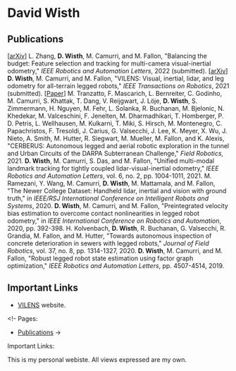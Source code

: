 # David Wisth

## Publications

[[arXiv](https://arxiv.org/abs/2109.05975)] L. Zhang, **D. Wisth**, M. Camurri, and M. Fallon, "Balancing the budget: Feature selection and tracking for multi-camera visual-inertial odometry," *IEEE Robotics and Automation Letters*, 2022 (submitted).
[[arXiv](https://arxiv.org/abs/2107.07243)] **D. Wisth**, M. Camurri, and M. Fallon, "VILENS: Visual, inertial, lidar, and leg odometry for all-terrain legged robots," *IEEE Transactions on Robotics*, 2021 (submitted).
[[Paper](https://www.research-collection.ethz.ch/handle/20.500.11850/489726)] M. Tranzatto, F. Mascarich, L. Bernreiter, C. Godinho, M. Camurri, S. Khattak, T. Dang, V. Reijgwart, J. Löje, **D. Wisth**, S. Zimmermann, H. Nguyen, M. Fehr, L. Solanka, R. Buchanan, M. Bjelonic, N. Khedekar, M. Valceschini, F. Jenelten, M. Dharmadhikari, T. Homberger, P. D. Petris, L. Wellhausen, M. Kulkarni, T. Miki, S. Hirsch, M. Montenegro, C. Papachristos, F. Tresoldi, J. Carius, G. Valsecchi, J. Lee, K. Meyer, X. Wu, J. Nieto, A. Smith, M. Hutter, R. Siegwart, M. Mueller, M. Fallon, and K. Alexis, "CERBERUS: Autonomous legged and aerial robotic exploration in the tunnel and Urban Circuits of the DARPA Subterranean Challenge," *Field Robotics*, 2021.
**D. Wisth**, M. Camurri, S. Das, and M. Fallon, "Unified multi-modal landmark tracking for tightly coupled lidar-visual-inertial odometry," *IEEE Robotics and Automation Letters*, vol. 6, no. 2, pp. 1004-1011, 2021.
M. Ramezani, Y. Wang, M. Camurri, **D. Wisth**, M. Mattamala, and M. Fallon, "The Newer College Dataset: Handheld lidar, inertial and vision with ground truth," in *IEEE/RSJ International Conference on Intelligent Robots and Systems*, 2020.
**D. Wisth**, M. Camurri, and M. Fallon, "Preintegrated velocity bias estimation to overcome contact nonlinearities in legged robot odometry," in *IEEE International Conference on Robotics and Automation*, 2020, pp. 392-398.
H. Kolvenbach, **D. Wisth**, R. Buchanan, G. Valsecchi, R. Grandia, M. Fallon, and M. Hutter, "Towards autonomous inspection of concrete deterioration in sewers with legged robots," *Journal of Field Robotics*, vol. 37, no. 8, pp. 1314-1327, 2020.
**D. Wisth**, M. Camurri, and M. Fallon, "Robust legged robot state estimation using factor graph optimization," *IEEE Robotics and Automation Letters*, pp. 4507-4514, 2019.

## Important Links

- [VILENS](https://ori.ox.ac.uk/vilens) website.


<!-
Pages:

- [Publications](publications.md)
->



Important Links:



This is my personal webiste. All views expressed are my own.
